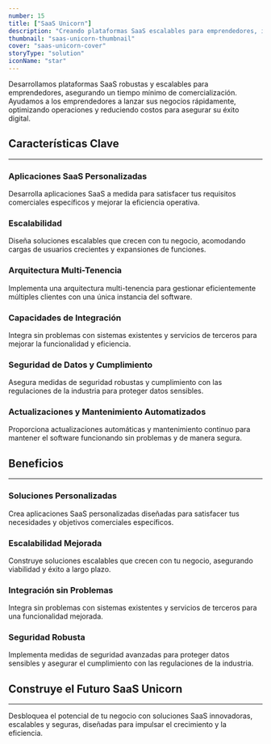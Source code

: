 ```yaml
---
number: 15
title: ["SaaS Unicorn"]
description: "Creando plataformas SaaS escalables para emprendedores, integrando tecnologías avanzadas, reduciendo costos y asegurando un rápido tiempo de comercialización."
thumbnail: "saas-unicorn-thumbnail"
cover: "saas-unicorn-cover"
storyType: "solution"
iconName: "star"
---
```


Desarrollamos plataformas SaaS robustas y escalables para emprendedores, asegurando un tiempo mínimo de comercialización. Ayudamos a los emprendedores a lanzar sus negocios rápidamente, optimizando operaciones y reduciendo costos para asegurar su éxito digital.

## Características Clave

---

### Aplicaciones SaaS Personalizadas

Desarrolla aplicaciones SaaS a medida para satisfacer tus requisitos comerciales específicos y mejorar la eficiencia operativa.

### Escalabilidad

Diseña soluciones escalables que crecen con tu negocio, acomodando cargas de usuarios crecientes y expansiones de funciones.

### Arquitectura Multi-Tenencia

Implementa una arquitectura multi-tenencia para gestionar eficientemente múltiples clientes con una única instancia del software.

### Capacidades de Integración

Integra sin problemas con sistemas existentes y servicios de terceros para mejorar la funcionalidad y eficiencia.

### Seguridad de Datos y Cumplimiento

Asegura medidas de seguridad robustas y cumplimiento con las regulaciones de la industria para proteger datos sensibles.

### Actualizaciones y Mantenimiento Automatizados

Proporciona actualizaciones automáticas y mantenimiento continuo para mantener el software funcionando sin problemas y de manera segura.

## Beneficios

---

### Soluciones Personalizadas

Crea aplicaciones SaaS personalizadas diseñadas para satisfacer tus necesidades y objetivos comerciales específicos.

### Escalabilidad Mejorada

Construye soluciones escalables que crecen con tu negocio, asegurando viabilidad y éxito a largo plazo.

### Integración sin Problemas

Integra sin problemas con sistemas existentes y servicios de terceros para una funcionalidad mejorada.

### Seguridad Robusta

Implementa medidas de seguridad avanzadas para proteger datos sensibles y asegurar el cumplimiento con las regulaciones de la industria.

## Construye el Futuro SaaS Unicorn

---

Desbloquea el potencial de tu negocio con soluciones SaaS innovadoras, escalables y seguras, diseñadas para impulsar el crecimiento y la eficiencia.


